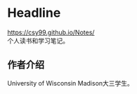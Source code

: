 # Headline
https://csy99.github.io/Notes/  
个人读书和学习笔记。

## 作者介绍
University of Wisconsin Madison大三学生。
